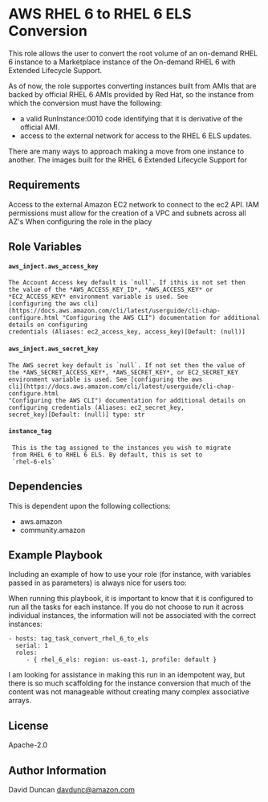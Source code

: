 AWS RHEL 6 to RHEL 6 ELS Conversion
=========

This role allows the user to convert the root volume of an on-demand RHEL 6 instance to a Marketplace instance of the On-demand RHEL 6 with Extended Lifecycle Support. 

As of now, the role supportes converting instances built from AMIs that are backed by official RHEL 6 AMIs provided by Red Hat, so the instance from which the conversion must have the following: 
 - a valid RunInstance:0010 code identifying that it is derivative of the official AMI. 
 - access to the external network for access to the RHEL 6 ELS updates.
 
There are many ways to approach making a move from one instance to another. The images built for the RHEL 6 Extended Lifecycle Support for 
 

Requirements
------------

Access to the external Amazon EC2 network to connect to the ec2 API. 
IAM permissions must allow for the creation of a VPC and subnets across all AZ's 
When configuring the role in the placy 

Role Variables
--------------

#### `aws_inject.aws_access_key`
    The Account Access key default is `null`. If ithis is not set then
    the value of the *AWS_ACCESS_KEY_ID*, *AWS_ACCESS_KEY* or
    *EC2_ACCESS_KEY* environment variable is used. See
    [configuring the aws cli](https://docs.aws.amazon.com/cli/latest/userguide/cli-chap-configure.html "Configuring the AWS CLI") documentation for additional details on configuring
    credentials (Aliases: ec2_access_key, access_key)[Default: (null)]

#### `aws_inject.aws_secret_key` 
    The AWS secret key default is `null`. If not set then the value of
    the *AWS_SECRET_ACCESS_KEY*, *AWS_SECRET_KEY*, or EC2_SECRET_KEY
    environment variable is used. See [configuring the aws
    cli](https://docs.aws.amazon.com/cli/latest/userguide/cli-chap-configure.html
    "Configuring the AWS CLI") documentation for additional details on
    configuring credentials (Aliases: ec2_secret_key,
    secret_key)[Default: (null)] type: str

#### `instance_tag`
     This is the tag assigned to the instances you wish to migrate
     from RHEL 6 to RHEL 6 ELS. By default, this is set to
     `rhel-6-els`

Dependencies
------------

This is dependent upon the following collections:
  - aws.amazon
  - community.amazon

Example Playbook
----------------

Including an example of how to use your role (for instance, with variables passed in as parameters) is always nice for users too:

When running this playbook, it is important to know that it is configured to run all the tasks for each instance. If you do not choose to run it across individual instances, the information will not be associated with the correct instances: 

    - hosts: tag_task_convert_rhel_6_to_els
      serial: 1
      roles:
         - { rhel_6_els: region: us-east-1, profile: default }
         
I am looking for assistance in making this run in an idempotent way, but there is so much scaffolding for the instance conversion that much of the content was not manageable without creating many complex associative arrays. 

License
-------

Apache-2.0

Author Information
------------------

David Duncan <davdunc@amazon.com> 
